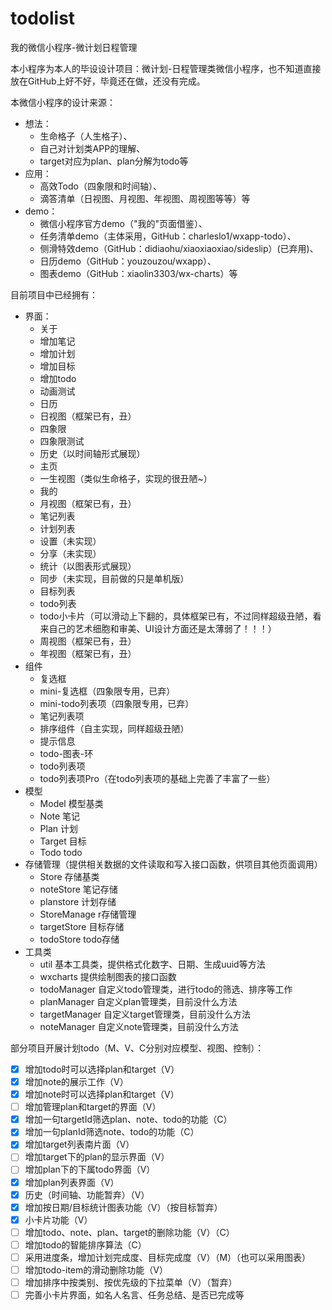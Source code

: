 # todolist
我的微信小程序-微计划日程管理

本小程序为本人的毕设设计项目：微计划-日程管理类微信小程序，也不知道直接放在GitHub上好不好，毕竟还在做，还没有完成。

本微信小程序的设计来源：
* 想法：
  * 生命格子（人生格子）、
  * 自己对计划类APP的理解、
  * target对应为plan、plan分解为todo等
* 应用：
  * 高效Todo（四象限和时间轴）、
  * 滴答清单（日视图、月视图、年视图、周视图等等）等
* demo：
  * 微信小程序官方demo（"我的"页面借鉴）、
  * 任务清单demo（主体采用，GitHub：charleslo1/wxapp-todo）、
  * 侧滑特效demo（GitHub：didiaohu/xiaoxiaoxiao/sideslip）(已弃用)、
  * 日历demo（GitHub：youzouzou/wxapp）、
  * 图表demo（GitHub：xiaolin3303/wx-charts）等

目前项目中已经拥有：
* 界面：
  * 关于
  * 增加笔记
  * 增加计划
  * 增加目标
  * 增加todo
  * 动画测试
  * 日历
  * 日视图（框架已有，丑）
  * 四象限
  * 四象限测试
  * 历史（以时间轴形式展现）
  * 主页
  * 一生视图（类似生命格子，实现的很丑陋~）
  * 我的
  * 月视图（框架已有，丑）
  * 笔记列表
  * 计划列表
  * 设置（未实现）
  * 分享（未实现）
  * 统计（以图表形式展现）
  * 同步（未实现，目前做的只是单机版）
  * 目标列表
  * todo列表
  * todo小卡片（可以滑动上下翻的，具体框架已有，不过同样超级丑陋，看来自己的艺术细胞和审美、UI设计方面还是太薄弱了！！！）
  * 周视图（框架已有，丑）
  * 年视图（框架已有，丑）
* 组件
  * 复选框
  * mini-复选框（四象限专用，已弃）
  * mini-todo列表项（四象限专用，已弃）
  * 笔记列表项
  * 排序组件（自主实现，同样超级丑陋）
  * 提示信息
  * todo-图表-环
  * todo列表项
  * todo列表项Pro（在todo列表项的基础上完善了丰富了一些）
* 模型
  * Model 模型基类
  * Note 笔记
  * Plan 计划
  * Target 目标
  * Todo todo
* 存储管理（提供相关数据的文件读取和写入接口函数，供项目其他页面调用）
  * Store 存储基类
  * noteStore 笔记存储
  * planstore 计划存储
  * StoreManage r存储管理
  * targetStore 目标存储
  * todoStore todo存储
* 工具类
  * util 基本工具类，提供格式化数字、日期、生成uuid等方法
  * wxcharts 提供绘制图表的接口函数
  * todoManager 自定义todo管理类，进行todo的筛选、排序等工作
  * planManager 自定义plan管理类，目前没什么方法
  * targetManager 自定义target管理类，目前没什么方法
  * noteManager 自定义note管理类，目前没什么方法
  
部分项目开展计划todo（M、V、C分别对应模型、视图、控制）：
* [x] 增加todo时可以选择plan和target（V）
* [x] 增加note的展示工作（V）
* [x] 增加note时可以选择plan和target（V）
* [ ] 增加管理plan和target的界面（V）
* [x] 增加一句targetId筛选plan、note、todo的功能（C）
* [x] 增加一句planId筛选note、todo的功能（C）
* [x] 增加target列表南片面（V）
* [ ] 增加target下的plan的显示界面（V）
* [ ] 增加plan下的下属todo界面（V）
* [x] 增加plan列表界面（V）
* [x] 历史（时间轴、功能暂弃）（V）
* [x] 增加按日期/目标统计图表功能（V）（按目标暂弃）
* [x] 小卡片功能（V）
* [ ] 增加todo、note、plan、target的删除功能（V）（C）
* [ ] 增加todo的智能排序算法（C）
* [ ] 采用进度条，增加计划完成度、目标完成度（V）（M）（也可以采用图表）
* [ ] 增加todo-item的滑动删除功能（V）
* [ ] 增加排序中按类别、按优先级的下拉菜单（V）（暂弃）
* [ ] 完善小卡片界面，如名人名言、任务总结、是否已完成等

